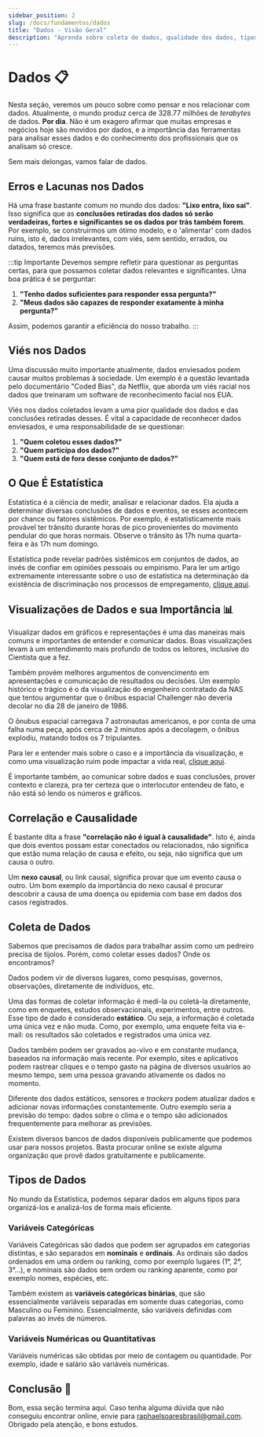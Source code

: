 ```yaml
---
sidebar_position: 2
slug: /docs/fundamentos/dados
title: "Dados - Visão Geral"
description: "Aprenda sobre coleta de dados, qualidade dos dados, tipos de dados e mais."
---
```


# Dados 📋

Nesta seção, veremos um pouco sobre como pensar e nos relacionar com dados. 
Atualmente, o mundo produz cerca de 328.77 milhões de *terabytes* de dados. **Por dia**. Não é um exagero afirmar que muitas empresas e
negócios hoje são movidos por dados, e a importância das ferramentas para analisar esses dados e do conhecimento dos profissionais que
os analisam só cresce.

Sem mais delongas, vamos falar de dados.

## Erros e Lacunas nos Dados

Há uma frase bastante comum no mundo dos dados: **"Lixo entra, lixo sai"**. Isso significa que as **conclusões retiradas dos dados só serão**
**verdadeiras, fortes e significantes se os dados por trás também forem**.
Por exemplo, se construirmos um ótimo modelo, e o 'alimentar' com dados ruins, isto é, dados irrelevantes, com viés, sem sentido, errados,
ou datados, teremos más previsões. 

:::tip Importante
Devemos sempre refletir para questionar as perguntas certas, para que possamos coletar dados relevantes e significantes.
Uma boa prática é se perguntar:

1. **"Tenho dados suficientes para responder essa pergunta?"**
2. **"Meus dados são capazes de responder exatamente à minha pergunta?"**

Assim, podemos garantir a eficiência do nosso trabalho.
:::

## Viés nos Dados

Uma discussão muito importante atualmente, dados enviesados podem causar muitos problemas à sociedade. Um exemplo é a
questão levantada pelo documentário "Coded Bias", da Netflix, que aborda um viés racial nos dados que treinaram um
software de reconhecimento facial nos EUA.

Viés nos dados coletados levam a uma pior qualidade dos dados e das conclusões retiradas desses. É vital a capacidade de
reconhecer dados enviesados, e uma responsabilidade de se questionar:

1. **"Quem coletou esses dados?"**
2. **"Quem participa dos dados?"**
3. **"Quem está de fora desse conjunto de dados?"**

## O Que É Estatística

Estatística é a ciência de medir, analisar e relacionar dados. Ela ajuda a determinar diversas conclusões de dados e eventos, se esses
acontecem por chance ou fatores sistêmicos. Por exemplo, é estatisticamente mais provável ter trânsito durante horas de pico provenientes do
movimento pendular do que horas normais. Observe o trânsito às 17h numa quarta-feira e às 17h num domingo.

Estatística pode revelar padrões sistêmicos em conjuntos de dados, ao invés de confiar em opiniões pessoais ou empirismo.
Para ler um artigo extremamente interessante sobre o uso de estatística na determinação da existência de discriminação nos processos
de empregamento, [clique aqui](https://scholars.law.unlv.edu/facpub/573/). 

## Visualizações de Dados e sua Importância 📊

Visualizar dados em gráficos e representações é uma das maneiras mais comuns e importantes de entender e comunicar dados. Boas visualizações
levam à um entendimento mais profundo de todos os leitores, inclusive do Cientista que a fez.

Também provém melhores argumentos de convencimento em apresentações e comunicação de resultados ou decisões.
Um exemplo histórico e trágico é o da visualização do engenheiro contratado da NAS que tentou argumentar que o ônibus espacial Challenger
não deveria decolar no dia 28 de janeiro de 1986.

O ônubus espacial carregava 7 astronautas americanos, e por conta de uma falha numa peça, após cerca de 2 minutos após a decolagem,
o ônibus explodiu, matando todos os 7 tripulantes.

Para ler e entender mais sobre o caso e a importância da visualização, e como uma visualização ruim pode impactar a vida real,
[clique aqui](https://www.govloop.com/community/blog/challenger-disaster-importance-data-visualization/).

É importante também, ao comunicar sobre dados e suas conclusões, prover contexto e clareza, pra ter certeza que o interlocutor
entendeu de fato, e não está só lendo os números e gráficos.

## Correlação e Causalidade

É bastante dita a frase **"correlação não é igual à causalidade"**. Isto é, ainda que dois eventos possam estar conectados ou relacionados, não significa que estão numa relação de causa e efeito, ou seja, não significa que um causa o outro.

Um **nexo causal**, ou link causal, significa provar que um evento causa o outro. Um bom exemplo da importância do nexo causal é procurar descobrir a causa de uma doença ou epidemia com base em dados dos casos registrados. 

## Coleta de Dados

Sabemos que precisamos de dados para trabalhar assim como um pedreiro precisa de tijolos. Porém, como coletar esses dados? Onde os encontramos?

Dados podem vir de diversos lugares, como pesquisas, governos, observações,
diretamente de indivíduos, etc.

Uma das formas de coletar informação é medi-la ou coletá-la diretamente, como em
enquetes, estudos observacionais, experimentos, entre outros. Esse tipo de dado é considerado **estático**. Ou seja, a informação é coletada uma única vez e não muda. Como, por exemplo, uma enquete feita via e-mail: os resultados são coletados e registrados uma única vez.

Dados também podem ser gravados ao-vivo e em constante mudança, baseados na informação mais recente. Por exemplo, sites e aplicativos podem rastrear cliques e o tempo gasto na página de diversos usuários ao mesmo tempo, sem uma pessoa gravando ativamente os dados no momento. 

Diferente dos dados estáticos, sensores e *trackers* podem atualizar dados e adicionar novas informações constantemente. Outro exemplo seria a previsão do tempo: dados sobre o clima e o tempo são adicionados frequentemente para melhorar as previsões.

Existem diversos bancos de dados disponíveis publicamente que podemos usar para nossos projetos. Basta procurar online se existe alguma organização que provê dados gratuitamente e publicamente.

## Tipos de Dados

No mundo da Estatística, podemos separar dados em alguns tipos para organizá-los e analizá-los de forma mais eficiente.

### Variáveis Categóricas

Variáveis Categóricas são dados que podem ser agrupados em categorias distintas, e são separados em **nominais** e **ordinais**. As ordinais são dados ordenados em uma ordem ou ranking, como por exemplo lugares (1°, 2°, 3°...), e nominais são dados sem ordem ou ranking aparente, como por exemplo nomes, espécies, etc.

Também existem as **variáveis categóricas binárias**, que são essencialmente variáveis separadas em somente duas categorias, como Masculino ou Feminino.
Essencialmente, são variáveis definidas com palavras ao invés de números.

### Variáveis Numéricas ou Quantitativas

Variáveis numéricas são obtidas por meio de contagem ou quantidade. Por exemplo, idade e salário são variáveis numéricas.

## Conclusão 🎑

Bom, essa seção termina aqui.
Caso tenha alguma dúvida que não conseguiu encontrar online, envie para raphaelsoaresbrasil@gmail.com.
Obrigado pela atenção, e bons estudos.
